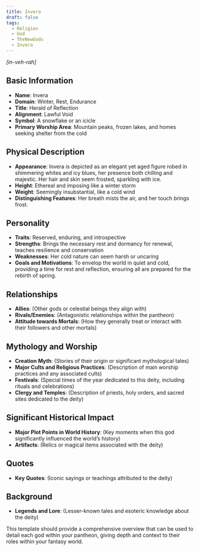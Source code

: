 ```yaml
---
title: Invera
draft: false
tags:
  - Religion
  - God
  - TheNewGods
  - Invera
---
```

*[in-veh-rah]*
## Basic Information

- **Name**: Invera
- **Domain**: Winter, Rest, Endurance
- **Title**: Herald of Reflection
- **Alignment**: Lawful Void
- **Symbol**: A snowflake or an icicle
- **Primary Worship Area**: Mountain peaks, frozen lakes, and homes seeking shelter from the cold

## Physical Description

- **Appearance**: Invera is depicted as an elegant yet aged figure robed in shimmering whites and icy blues, her presence both chilling and majestic. Her hair and skin seem frosted, sparkling with ice.
- **Height**: Ethereal and imposing like a winter storm
- **Weight**: Seemingly insubstantial, like a cold wind
- **Distinguishing Features**: Her breath mists the air, and her touch brings frost.

## Personality

- **Traits**: Reserved, enduring, and introspective
- **Strengths**: Brings the necessary rest and dormancy for renewal, teaches resilience and conservation
- **Weaknesses**: Her cold nature can seem harsh or uncaring
- **Goals and Motivations**: To envelop the world in quiet and cold, providing a time for rest and reflection, ensuring all are prepared for the rebirth of spring.

## Relationships

- **Allies**: (Other gods or celestial beings they align with)
- **Rivals/Enemies**: (Antagonistic relationships within the pantheon)
- **Attitude towards Mortals**: (How they generally treat or interact with their followers and other mortals)

## Mythology and Worship

- **Creation Myth**: (Stories of their origin or significant mythological tales)
- **Major Cults and Religious Practices**: (Description of main worship practices and any associated cults)
- **Festivals**: (Special times of the year dedicated to this deity, including rituals and celebrations)
- **Clergy and Temples**: (Description of priests, holy orders, and sacred sites dedicated to the deity)

## Significant Historical Impact

- **Major Plot Points in World History**: (Key moments when this god significantly influenced the world’s history)
- **Artifacts**: (Relics or magical items associated with the deity)

## Quotes

- **Key Quotes**: (Iconic sayings or teachings attributed to the deity)

## Background

- **Legends and Lore**: (Lesser-known tales and esoteric knowledge about the deity)

This template should provide a comprehensive overview that can be used to detail each god within your pantheon, giving depth and context to their roles within your fantasy world.
